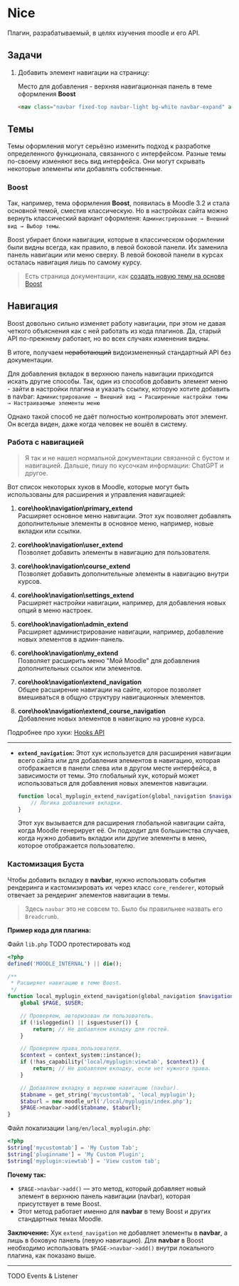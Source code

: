 # Nice

Плагин, разрабатываемый, в целях изучения moodle и его API.

## Задачи

1. Добавить элемент навигации на страницу:
  
   Место для добавления - верхняя навигационная панель в теме оформления **Boost**

   ```html
   <nav class="navbar fixed-top navbar-light bg-white navbar-expand" aria-label="Навигация по сайту">
   ```

## Темы

Темы оформления могут серьёзно изменить подход к разработке определенного функционала, связанного с интерфейсом. Разные темы по-своему изменяют весь вид интерфейса. Они могут скрывать некоторые элементы или добавлять собственные.

### Boost

Так, например, тема оформления **Boost**, появилась в Moodle 3.2 и стала основной темой, сместив классическую. Но в настройках сайта можно вернуть классический вариант оформленя: `Администрирование → Внешний вид → Выбор темы`.

Boost убирает блоки навигации, которые в классическом оформлении были видны всегда, как правило, в левой боковой панели. Их заменила панель навигации или меню сверху. В левой боковой панели в курсах осталась навигация лишь по самому курсу.

> Есть страница документации, как [создать новую тему на основе Boost](https://docs.moodle.org/dev/Creating_a_theme_based_on_boost)

## Навигация

Boost довольно сильно изменяет работу навигации, при этом не давая четкого объяснения как с ней работать из кода плагинов. Да, старый API по-прежнему работает, но во всех случаях изменения видны.

В итоге, получаем ~~неработающий~~ видоизмененный стандартный API без документации.

Для добавления вкладок в верхнюю панель навигации приходится искать другие способы. Так, один из способов добавить элемент меню - зайти в настройки плагина и указать ссылку, которую хотите добавить в navbar: `Администрирование → Внешний вид → Расширенные настройки темы → Настраиваемые элементы меню`

Однако такой способ не даёт полностью контролировать этот элемент. Он всегда виден, даже когда человек не вошёл в систему.

### Работа с навигацией

> Я так и не нашел нормальной документации связанной с бустом и навигацией. Дальше, пишу по кусочкам информации: ChatGPT и другое.

Вот список некоторых хуков в Moodle, которые могут быть использованы для расширения и управления навигацией:

1. **core\hook\navigation\primary_extend**  
   Расширяет основное меню навигации. Этот хук позволяет добавлять дополнительные элементы в основное меню, например, новые вкладки или ссылки.

2. **core\hook\navigation\user_extend**  
   Позволяет добавить элементы в навигацию для пользователя.

3. **core\hook\navigation\course_extend**  
   Позволяет добавить дополнительные элементы в навигацию внутри курсов.

4. **core\hook\navigation\settings_extend**  
   Расширяет настройки навигации, например, для добавления новых опций в меню настроек.

5. **core\hook\navigation\admin_extend**  
   Расширяет администрирование навигации, например, добавление новых элементов в админ-панель.

6. **core\hook\navigation\my_extend**  
   Позволяет расширить меню "Мой Moodle" для добавления дополнительных ссылок или элементов.

7. **core\hook\navigation\extend_navigation**  
   Общее расширение навигации на сайте, которое позволяет вмешиваться в общую структуру навигационных элементов.

8. **core\hook\navigation\extend_course_navigation**  
   Добавление новых элементов в навигацию на уровне курса.

Подробнее про хуки: [Hooks API](hooks.md)

***

- **`extend_navigation`:** Этот хук используется для расширения навигации всего сайта или для добавления элементов в навигацию, которая отображается в панели слева или в другом месте интерфейса, в зависимости от темы. Это глобальный хук, который может использоваться для добавления новых элементов навигации.

  ```php
  function local_myplugin_extend_navigation(global_navigation $navigation) {
      // Логика добавления вкладки.
  }
  ```

  Этот хук вызывается для расширения глобальной навигации сайта, когда Moodle генерирует её. Он подходит для большинства случаев, когда нужно добавить вкладки или другие элементы в меню, которое отображается пользователю.

### Кастомизация Буста

Чтобы добавить вкладку в **navbar**, нужно использовать события рендеринга и кастомизировать их через класс `core_renderer`, который отвечает за рендеринг элементов навигации в темы.

> Здесь `navbar` это не совсем то. Было бы правильнее назвать его `Breadcrumb`.

**Пример кода для плагина:**

Файл `lib.php`
TODO протестировать код
```php
<?php
defined('MOODLE_INTERNAL') || die();

/**
 * Расширяет навигацию в теме Boost.
 */
function local_myplugin_extend_navigation(global_navigation $navigation) {
    global $PAGE, $USER;

    // Проверяем, авторизован ли пользователь.
    if (!isloggedin() || isguestuser()) {
        return; // Не добавляем вкладку для гостей.
    }

    // Проверяем права пользователя.
    $context = context_system::instance();
    if (!has_capability('local/myplugin:viewtab', $context)) {
        return; // Не добавляем вкладку, если нет нужного права.
    }

    // Добавляем вкладку в верхнюю навигацию (navbar).
    $tabname = get_string('mycustomtab', 'local_myplugin');
    $taburl = new moodle_url('/local/myplugin/index.php');
    $PAGE->navbar->add($tabname, $taburl);
}
```

Файл локализации `lang/en/local_myplugin.php`:
```php
<?php
$string['mycustomtab'] = 'My Custom Tab';
$string['pluginname'] = 'My Custom Plugin';
$string['myplugin:viewtab'] = 'View custom tab';
```

**Почему так:**

- `$PAGE->navbar->add()` — это метод, который добавляет новый элемент в верхнюю панель навигации (navbar), которая присутствует в теме Boost.
- Этот метод работает именно для **navbar** в тему Boost и других стандартных темах Moodle.

**Заключение:** Хук `extend_navigation` не добавляет элементы в **navbar**, а лишь в боковую панель (левую навигацию). Для **navbar** в Boost необходимо использовать `$PAGE->navbar->add()` внутри локального плагина, как показано выше.

***

TODO Events & Listener

